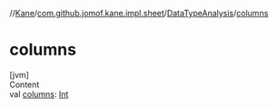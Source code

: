 //[Kane](../../index.md)/[com.github.jomof.kane.impl.sheet](../index.md)/[DataTypeAnalysis](index.md)/[columns](columns.md)



# columns  
[jvm]  
Content  
val [columns](columns.md): [Int](https://kotlinlang.org/api/latest/jvm/stdlib/kotlin/-int/index.html)  



